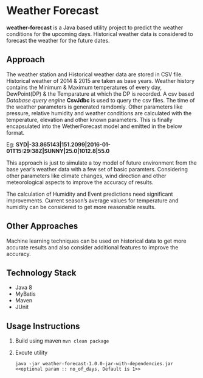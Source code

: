 # Weather Forecast
**weather-forecast** is a Java based utility project to predict the weather conditions for the upcoming days. Historical weather data is considered to forecast the weather for the future dates.

## Approach
The weather station and Historical weather data are stored in CSV file.  Historical weather of 2014 & 2015 are taken as base years. Weather history contains the Minimum &  Maximum temperatures of every day, DewPoint(DP) & the Temparature at which the DP is recorded.  A csv based _Database query engine_ **CsvJdbc** is used to query the csv files.  The time of the weather parameters is generated ramdomly. Other parameters like pressure, relative humidity and weather conditions are calculated with the temperature, elevation and other known parameters. This is finally encapsulated into the WetherForecast model and emitted in the below format.


Eg: **SYD|-33.865143|151.2099|2016-01-01T15:29:38Z|SUNNY|25.0|1012.8|55.0**

This approach is just to simulate a toy model of future environment from the base year’s weather data with a few set of basic paramters. Considering other parameters like climate changes, wind direction and other meteorological aspects to improve the accuracy of results. 

The calculation of Humidity and Event predictions need significant improvements. Current season’s average values for temperature and humidity can be considered to get more reasonable results.

## Other Approaches
Machine learning techniques can be used on historical data to get more accurate results and also consider additional features to improve the accuracy.

## Technology Stack
* Java 8
* MyBatis
* Maven
* JUnit

## Usage Instructions
1. Build using maven 
    ```mvn clean package```

2. Excute utility
    ```cd target
    java -jar weather-forecast-1.0.0-jar-with-dependencies.jar <<optional param :: no_of_days, Default is 1>>
